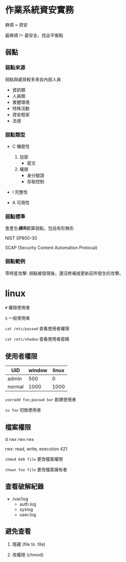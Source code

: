 # 作業系統資安實務

麻煩 = 資安

最麻煩 != 最安全，找出平衡點

## 弱點

### 弱點來源

弱點與威脅較多來自內部人員

* 資訊類
* 人員類
* 實體環境
* 特殊活動
* 資安框架
* 法規

### 弱點類型 

* C 機密性
    1. 加密
        * 密文
    2. 權限
        * 身分驗證
        * 存取控制

* I 完整性



* A 可用性

### 弱點標準

會產生***損失***都算弱點，包括有形無形

NIST SP800-30

SCAP (Security Content Automation Protocal)

### 弱點範例

零時差攻擊: 弱點被發現後，還沒修補或更新前所發生的攻擊。

# linux

`#` 權限使用者

`$` 一般使用者


`cat /etc/passwd` 查看使用者權限

`cat /etc/shadow` 查看使用者密碼


## 使用者權限

UID| window | linux|
---| -------| -----|
admin| 500    | 0    |
normal| 1000| 1000|

`useradd foo;passwd bar` 創建使用者

`su foo` 切換使用者

## 檔案權限

d rwx rwx rwx

rwx: read, write, execution
421

`chmod 640 file` 更改檔案權限

`chown foo file` 更改檔案擁有者

## 查看破解紀錄
* /var/log
    * auth.log
    * syslog
    * user.log

## 避免查看

1. 隱藏 (file to .file)

2. 改權限 (chmod)
